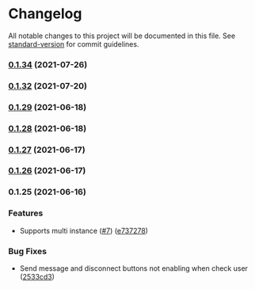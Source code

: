 # Changelog

All notable changes to this project will be documented in this file. See [standard-version](https://github.com/conventional-changelog/standard-version) for commit guidelines.

### [0.1.34](https://github.com/totvs/tds-monitor-frontend/compare/v0.1.32...v0.1.34) (2021-07-26)

### [0.1.32](https://github.com/totvs/tds-monitor-frontend/compare/v0.1.29...v0.1.32) (2021-07-20)

### [0.1.29](https://github.com/totvs/tds-monitor-frontend/compare/v0.1.28...v0.1.29) (2021-06-18)

### [0.1.28](https://github.com/totvs/tds-monitor-frontend/compare/v0.1.27...v0.1.28) (2021-06-18)

### [0.1.27](https://github.com/totvs/tds-monitor-frontend/compare/v0.1.26...v0.1.27) (2021-06-17)

### [0.1.26](https://github.com/totvs/tds-monitor-frontend/compare/v0.1.25...v0.1.26) (2021-06-17)

### 0.1.25 (2021-06-16)


### Features

* Supports multi instance ([#7](https://github.com/totvs/tds-monitor-frontend/issues/7)) ([e737278](https://github.com/totvs/tds-monitor-frontend/commit/e737278495a4504114b72c95b329bd7c6aeb66f7))


### Bug Fixes

* Send message and disconnect buttons not enabling when check user ([2533cd3](https://github.com/totvs/tds-monitor-frontend/commit/2533cd30e4fb3aff0857bb50eee5335fb3f6acbb))
